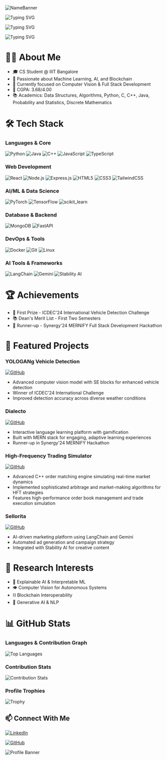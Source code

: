 ![NameBanner](https://capsule-render.vercel.app/api?type=waving&height=223&color=timeGradient&text=Krishna%20Sai%20Velidanda&section=header&reversal=true&textBg=false&animation=fadeIn&rotate=0&fontAlign=45&fontAlignY=36&descAlignY=44&descAlign=58&strokeWidth=2)

![Typing SVG](https://readme-typing-svg.herokuapp.com?font=Fira+Code&size=32&duration=3000&pause=1000&color=2B95FF&center=true&width=435&lines=AI+%7C+ML+Developer)

![Typing SVG](https://readme-typing-svg.herokuapp.com?font=Fira+Code&size=32&duration=3000&pause=1000&color=2B95FF&center=true&width=435&lines=Full+Stack+Engineer)

![Typing SVG](https://readme-typing-svg.herokuapp.com?font=Fira+Code&size=32&duration=3000&pause=1000&color=2B95FF&center=true&width=435&lines=Competitive+Programming)

# 👨‍💻 About Me
- 🎓 CS Student @ IIIT Bangalore
- 🌟 Passionate about Machine Learning, AI, and Blockchain
- 🔭 Currently focused on Computer Vision & Full Stack Development
- 🎯 CGPA: 3.68/4.00
- 📚 Academics: Data Structures, Algorithms, Python, C, C++, Java, Probability and Statistics, Discrete Mathematics

# 🛠️ Tech Stack

### Languages & Core
![Python](https://img.shields.io/badge/Python-3776AB?style=for-the-badge&logo=python&logoColor=white)
![Java](https://img.shields.io/badge/Java-ED8B00?style=for-the-badge&logo=openjdk&logoColor=white)
![C++](https://img.shields.io/badge/C++-00599C?style=for-the-badge&logo=cplusplus&logoColor=white)
![JavaScript](https://img.shields.io/badge/JavaScript-F7DF1E?style=for-the-badge&logo=javascript&logoColor=black)
![TypeScript](https://img.shields.io/badge/TypeScript-007ACC?style=for-the-badge&logo=typescript&logoColor=white)

### Web Development
![React](https://img.shields.io/badge/React-20232A?style=for-the-badge&logo=react&logoColor=61DAFB)
![Node.js](https://img.shields.io/badge/Node.js-43853D?style=for-the-badge&logo=node.js&logoColor=white)
![Express.js](https://img.shields.io/badge/Express.js-404D59?style=for-the-badge&logo=express&logoColor=white)
![HTML5](https://img.shields.io/badge/HTML5-E34F26?style=for-the-badge&logo=html5&logoColor=white)
![CSS3](https://img.shields.io/badge/CSS3-1572B6?style=for-the-badge&logo=css3&logoColor=white)
![TailwindCSS](https://img.shields.io/badge/Tailwind_CSS-38B2AC?style=for-the-badge&logo=tailwind-css&logoColor=white)

### AI/ML & Data Science
![PyTorch](https://img.shields.io/badge/PyTorch-EE4C2C?style=for-the-badge&logo=pytorch&logoColor=white)
![TensorFlow](https://img.shields.io/badge/TensorFlow-FF6F00?style=for-the-badge&logo=tensorflow&logoColor=white)
![scikit_learn](https://img.shields.io/badge/scikit_learn-F7931E?style=for-the-badge&logo=scikit-learn&logoColor=white)

### Database & Backend
![MongoDB](https://img.shields.io/badge/MongoDB-4EA94B?style=for-the-badge&logo=mongodb&logoColor=white)
![FastAPI](https://img.shields.io/badge/FastAPI-009688?style=for-the-badge&logo=fastapi&logoColor=white)

### DevOps & Tools
![Docker](https://img.shields.io/badge/Docker-2496ED?style=for-the-badge&logo=docker&logoColor=white)
![Git](https://img.shields.io/badge/Git-F05032?style=for-the-badge&logo=git&logoColor=white)
![Linux](https://img.shields.io/badge/Linux-FCC624?style=for-the-badge&logo=linux&logoColor=black)

### AI Tools & Frameworks
![LangChain](https://img.shields.io/badge/LangChain-121212?style=for-the-badge&logo=chainlink&logoColor=white)
![Gemini](https://img.shields.io/badge/Gemini-4285F4?style=for-the-badge&logo=google&logoColor=white)
![Stability AI](https://img.shields.io/badge/Stability_AI-000000?style=for-the-badge&logo=stability-ai&logoColor=white)

# 🏆 Achievements
- 🥇 First Prize - ICDEC'24 International Vehicle Detection Challenge
- 📚 Dean's Merit List - First Two Semesters
- 🥈 Runner-up - Synergy'24 MERNIFY Full Stack Development Hackathon

# 🚀 Featured Projects

### YOLOGANg Vehicle Detection
[![GitHub](https://img.shields.io/badge/Code-black?style=for-the-badge&logo=github)](https://github.com/AspiringPianist/YOLOGANg_VehicleDetection.git)
- Advanced computer vision model with SE blocks for enhanced vehicle detection
- Winner of ICDEC'24 International Challenge
- Improved detection accuracy across diverse weather conditions

### Dialecto
[![GitHub](https://img.shields.io/badge/Code-black?style=for-the-badge&logo=github)](https://github.com/CShah44/Dialecto.git)
- Interactive language learning platform with gamification
- Built with MERN stack for engaging, adaptive learning experiences
- Runner-up in Synergy'24 MERNIFY Hackathon


### High-Frequency Trading Simulator
[![GitHub](https://img.shields.io/badge/Code-black?style=for-the-badge&logo=github)](https://github.com/RAMYA-PARSANIA/HFT_and_OrderBook_Simulator.git)
- Advanced C++ order matching engine simulating real-time market dynamics
- Implemented sophisticated arbitrage and market-making algorithms for HFT strategies
- Features high-performance order book management and trade execution simulation

### Sellorita
[![GitHub](https://img.shields.io/badge/Code-black?style=for-the-badge&logo=github)](https://github.com/CShah44/Sellorita.git)
- AI-driven marketing platform using LangChain and Gemini
- Automated ad generation and campaign strategy
- Integrated with Stability AI for creative content


# 🔬 Research Interests
- 🧠 Explainable AI & Interpretable ML
- 👁️ Computer Vision for Autonomous Systems
- ⛓️ Blockchain Interoperability
- 🤖 Generative AI & NLP

# 📊 GitHub Stats

### Languages & Contribution Graph
![Top Languages](https://github-readme-stats.vercel.app/api/top-langs/?username=melohub-xbit&layout=compact&theme=tokyonight)

### Contribution Stats
![Contribution Stats](https://github-contributor-stats.vercel.app/api?username=melohub-xbit&limit=5&theme=tokyonight&combine_all_yearly_contributions=true)

### Profile Trophies
![Trophy](https://github-profile-trophy.vercel.app/?username=melohub-xbit&theme=tokyonight)
## 📫 Connect With Me
[![LinkedIn](https://img.shields.io/badge/LinkedIn-0077B5?style=for-the-badge&logo=linkedin&logoColor=white)](https://www.linkedin.com/in/krishna-sai-velidanda-8h0oth-pu4/)

[![GitHub](https://img.shields.io/badge/GitHub-100000?style=for-the-badge&logo=github&logoColor=white)](https://github.com/melohub-xbit)

![Profile Banner](https://capsule-render.vercel.app/api?type=waving&color=timeGradient&height=200&section=footer&text=Innovating%20with%20Code&fontSize=50&animation=fadeIn&fontAlignY=48&desc=Building%20the%20Future%20with%20AI&descAlignY=70&descAlign=62)
